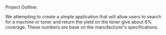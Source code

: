 Project Outline:

We attempting to create a simple application that will allow users to search for a machine or toner and
return the yield on the toner give about 6% coverage. These numbers are base on the manufacturer's 
specifications. 

